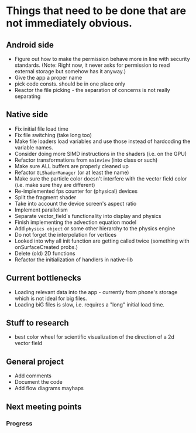 # Things that need to be done that are not immediately obvious.

## Android side
- Figure out how to make the permission behave more in line with security standards. (Note: Right now, it never asks for permission to read external storage but somehow has it anyway.)
- Give the app a proper name
- pick code consts. should be in one place only
- Reactor the file picking - the separation of concerns is not really separating

## Native side
- Fix initial file load time
- Fix file switching (take long too)
- Make file loaders load variables and use those instead of hardcoding the variable names.
- Consider doing more SIMD instructions in the shaders (i.e. on the GPU)
- Refactor transformations from `mainview` (into class or such)
- Make sure ALL buffers are properly cleaned up
- Refactor `GLShaderManager` (or at least the name)
- Make sure the particle color doesn't interfere with the vector field color (i.e. make sure they are different)
- Re-implemented fps counter for (physical) devices
- Split the fragment shader
- Take into account the device screen's aspect ratio
- Implement parallelism
- Separate vector_field's functionality into display and physics
- Finish implementing the advection equation model
- Add `physics object` or some other hierarchy to the physics engine
- Do not forget the interpolation for vertices
- Looked into why all init function are getting called twice (something with onSurfaceCreated probs.)
- Delete (old) 2D functions
- Refactor the initialization of handlers in native-lib

## Current bottlenecks
- Loading relevant data into the app - currently from phone's storage which is not ideal for big files.
- Loading biG files is slow, i.e. requires a "long" initial load time.

## Stuff to research
- best color wheel for scientific visualization of the direction of a 2d vector field

## General project
- Add comments
- Document the code
- Add flow diagrams mayhaps

## Next meeting points

### Progress

